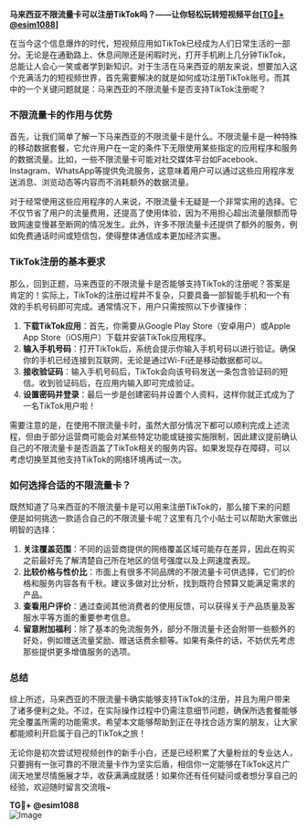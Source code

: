 **马来西亚不限流量卡可以注册TikTok吗？——让你轻松玩转短视频平台[[TG💪+ @esim1088](https://t.me/s/esim1088)]**

在当今这个信息爆炸的时代，短视频应用如TikTok已经成为人们日常生活的一部分。无论是在通勤路上、休息间隙还是闲暇时光，打开手机刷上几分钟TikTok，总能让人会心一笑或者学到新知识。对于生活在马来西亚的朋友来说，想要加入这个充满活力的短视频世界，首先需要解决的就是如何成功注册TikTok账号。而其中的一个关键问题就是：马来西亚的不限流量卡是否支持TikTok注册呢？

### 不限流量卡的作用与优势

首先，让我们简单了解一下马来西亚的不限流量卡是什么。不限流量卡是一种特殊的移动数据套餐，它允许用户在一定的条件下无限使用某些指定的应用程序和服务的数据流量。比如，一些不限流量卡可能对社交媒体平台如Facebook、Instagram、WhatsApp等提供免流服务，这意味着用户可以通过这些应用程序发送消息、浏览动态等内容而不消耗额外的数据流量。

对于经常使用这些应用程序的人来说，不限流量卡无疑是一个非常实用的选择。它不仅节省了用户的流量费用，还提高了使用体验，因为不用担心超出流量限额而导致网速变慢甚至断网的情况发生。此外，许多不限流量卡还提供了额外的服务，例如免费通话时间或短信包，使得整体通信成本更加经济实惠。

### TikTok注册的基本要求

那么，回到正题，马来西亚的不限流量卡是否能够支持TikTok的注册呢？答案是肯定的！实际上，TikTok的注册过程并不复杂，只要具备一部智能手机和一个有效的手机号码即可完成。通常情况下，用户只需按照以下步骤操作：

1. **下载TikTok应用**：首先，你需要从Google Play Store（安卓用户）或Apple App Store（iOS用户）下载并安装TikTok应用程序。
2. **输入手机号码**：打开TikTok后，系统会提示你输入手机号码以进行验证。确保你的手机已经连接到互联网，无论是通过Wi-Fi还是移动数据都可以。
3. **接收验证码**：输入手机号码后，TikTok会向该号码发送一条包含验证码的短信。收到验证码后，在应用内输入即可完成验证。
4. **设置密码并登录**：最后一步是创建密码并设置个人资料，这样你就正式成为了一名TikTok用户啦！

需要注意的是，在使用不限流量卡时，虽然大部分情况下都可以顺利完成上述流程，但由于部分运营商可能会对某些特定功能或链接实施限制，因此建议提前确认自己的不限流量卡是否涵盖了TikTok相关的服务内容。如果发现存在障碍，可以考虑切换至其他支持TikTok的网络环境再试一次。

### 如何选择合适的不限流量卡？

既然知道了马来西亚的不限流量卡是可以用来注册TikTok的，那么接下来的问题便是如何挑选一款适合自己的不限流量卡呢？这里有几个小贴士可以帮助大家做出明智的选择：

1. **关注覆盖范围**：不同的运营商提供的网络覆盖区域可能存在差异，因此在购买之前最好先了解清楚自己所在地区的信号强度以及上网速度表现。
2. **比较价格与性价比**：市面上有很多不同品牌的不限流量卡可供选择，它们的价格和服务内容各有千秋。建议多做对比分析，找到既符合预算又能满足需求的产品。
3. **查看用户评价**：通过查阅其他消费者的使用反馈，可以获得关于产品质量及客服水平等方面的重要参考信息。
4. **留意附加福利**：除了基本的免流服务外，部分不限流量卡还会附带一些额外的好处，例如赠送流量奖励、赠送话费余额等。如果有条件的话，不妨优先考虑那些提供更多增值服务的选项。

### 总结

综上所述，马来西亚的不限流量卡确实能够支持TikTok的注册，并且为用户带来了诸多便利之处。不过，在实际操作过程中仍需注意细节问题，确保所选套餐能够完全覆盖所需的功能需求。希望本文能够帮助到正在寻找合适方案的朋友，让大家都能顺利开启属于自己的TikTok之旅！

无论你是初次尝试短视频创作的新手小白，还是已经积累了大量粉丝的专业达人，只要拥有一张可靠的不限流量卡作为坚实后盾，相信你一定能够在TikTok这片广阔天地里尽情施展才华，收获满满成就感！如果你还有任何疑问或者想分享自己的经验，欢迎随时留言交流哦~

**TG💪+ @esim1088**  
![Image](https://i.postimg.cc/4NQfJmqS/Snipaste-2025-05-13-00-14-12.png)